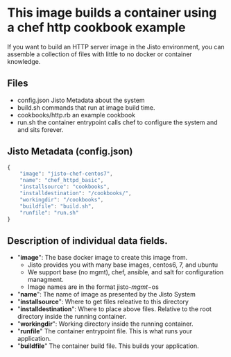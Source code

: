 # This image builds a container using a chef http cookbook example

If you want to build an HTTP server image in the Jisto environment, 
you can assemble a collection of files with little to no docker or container
knowledge.

## Files
* config.json         Jisto Metadata about the system
* build.sh            commands that run at image build time.
* cookbooks/http.rb   an example cookbook
* run.sh              the container entrypoint
                      calls chef to configure the system and and sits forever.


## Jisto Metadata (config.json)

```javascript
{
    "image": "jisto-chef-centos7",
	"name": "chef_httpd_basic",
	"installsource": "cookbooks",
	"installdestination": "/cookbooks/",
	"workingdir": "/cookbooks",
	"buildfile": "build.sh",
	"runfile": "run.sh"
}
```

## Description of individual data fields.
* "__image__":               The base docker image to create this image from.
  -  Jisto provides you with many base images, centos6, 7, and ubuntu
  - We support base (no mgmt), chef, ansible, and salt for configuration managment.
  - Image names are in the format jisto-$mgmt-$os    
* "__name__":                The name of image as presented by the Jisto System
* "__installsource__":       Where to get files releative to this directory
* "__installdestination__":  Where to place above files.
                             Relative to the root directory inside the running container.
* "__workingdir__":          Working directory inside the running container.
* "__runfile__"              The container entrypoint file.  This is what runs your application.
* "__buildfile__"            The container build file.  This builds your application.
